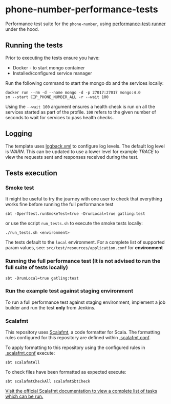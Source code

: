 # phone-number-performance-tests
Performance test suite for the `phone-number`, using [performance-test-runner](https://github.com/hmrc/performance-test-runner) under the hood.

## Running the tests

Prior to executing the tests ensure you have:

* Docker - to start mongo container
* Installed/configured service manager

Run the following command to start the mongo db and the services locally:
```
docker run --rm -d --name mongo -d -p 27017:27017 mongo:4.0
sm --start CIP_PHONE_NUMBER_ALL -r --wait 100
```

Using the `--wait 100` argument ensures a health check is run on all the services started as part of the profile. `100` refers to the given number of seconds to wait for services to pass health checks.

## Logging

The template uses [logback.xml](src/test/resources) to configure log levels. The default log level is *WARN*. This can be updated to use a lower level for example *TRACE* to view the requests sent and responses received during the test.

## Tests execution
### Smoke test

It might be useful to try the journey with one user to check that everything works fine before running the full performance test

```
sbt -Dperftest.runSmokeTest=true -DrunLocal=true gatling:test
```

or use the script `run_tests.sh` to execute the smoke tests locally:

`./run_tests.sh <environment>`

The tests default to the `local` environment.  For a complete list of supported param values, see:
`src/test/resources/application.conf` for **environment**

### Running the full performance test (It is not advised to run the full suite of tests locally)
```
sbt -DrunLocal=true gatling:test
```
### Run the example test against staging environment

To run a full performance test against staging environment, implement a job builder and run the test **only** from Jenkins.

### Scalafmt
 This repository uses [Scalafmt](https://scalameta.org/scalafmt/), a code formatter for Scala. The formatting rules configured for this repository are defined within [.scalafmt.conf](.scalafmt.conf).

 To apply formatting to this repository using the configured rules in [.scalafmt.conf](.scalafmt.conf) execute:

 ```
 sbt scalafmtAll
 ```

 To check files have been formatted as expected execute:

 ```
 sbt scalafmtCheckAll scalafmtSbtCheck
 ```

[Visit the official Scalafmt documentation to view a complete list of tasks which can be run.](https://scalameta.org/scalafmt/docs/installation.html#task-keys)
